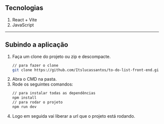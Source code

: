 ## Tecnologias

1. React + Vite
2. JavaScript

---
## Subindo a aplicação
1. Faça um clone do projeto ou zip e descompacte.
   ```bash
   // para fazer o clone
   git clone https://github.com/Itslucassantos/to-do-list-front-end.git
    ```
2. Abra o CMD na pasta.
3. Rode os seguintes comandos:
   ```bash
   // para instalar todas as dependências
   npm install
   // para rodar o projeto
   npm run dev
    ```
4. Logo em seguida vai liberar a url que o projeto está rodando.
